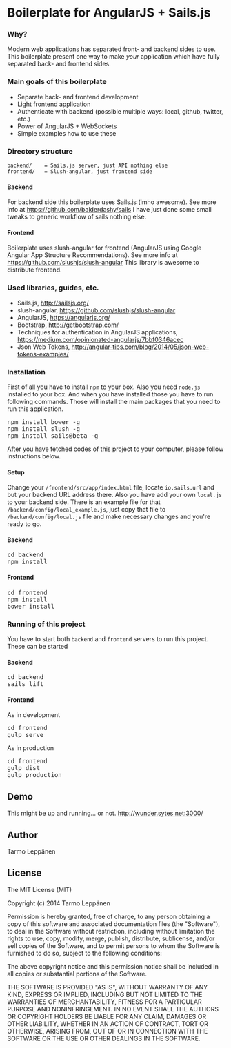 # Boilerplate for AngularJS + Sails.js
### Why?
Modern web applications has separated front- and backend sides to use. This boilerplate present one way to make
<em>your</em> application which have fully separated back- and frontend sides.

### Main goals of this boilerplate
* Separate back- and frontend development
* Light frontend application
* Authenticate with backend (possible multiple ways: local, github, twitter, etc.)
* Power of AngularJS + WebSockets
* Simple examples how to use these

### Directory structure
```
backend/    = Sails.js server, just API nothing else
frontend/   = Slush-angular, just frontend side
```

#### Backend
For backend side this boilerplate uses Sails.js (imho awesome). See more info at https://github.com/balderdashy/sails
I have just done some small tweaks to generic workflow of sails nothing else.

#### Frontend
Boilerplate uses slush-angular for frontend (AngularJS using Google Angular App Structure Recommendations).
See more info at https://github.com/slushjs/slush-angular This library is awesome to distribute frontend.

### Used libraries, guides, etc.
* Sails.js, http://sailsjs.org/
* slush-angular, https://github.com/slushjs/slush-angular
* AngularJS, https://angularjs.org/
* Bootstrap, http://getbootstrap.com/
* Techniques for authentication in AngularJS applications, https://medium.com/opinionated-angularjs/7bbf0346acec
* Json Web Tokens, http://angular-tips.com/blog/2014/05/json-web-tokens-examples/

### Installation
First of all you have to install <code>npm</code> to your box. Also you need <code>node.js</code> installed to your box.
And when you have installed those you have to run following commands. Those will install the main packages that you
need to run this application.
<pre>
npm install bower -g
npm install slush -g
npm install sails@beta -g
</pre>

After you have fetched codes of this project to your computer, please follow instructions below.

#### Setup
Change your <code>/frontend/src/app/index.html</code> file, locate <code>io.sails.url</code> and but your backend
URL address there. Also you have add your own <code>local.js</code> to your backend side. There is an example file
for that <code>/backend/config/local_example.js</code>, just copy that file to <code>/backend/config/local.js</code>
file and make necessary changes and you're ready to go.

#### Backend
<pre>
cd backend
npm install
</pre>

#### Frontend
<pre>
cd frontend
npm install
bower install
</pre>

### Running of this project
You have to start both <code>backend</code> and <code>frontend</code> servers to run this project. These can
be started

#### Backend
<pre>
cd backend
sails lift
</pre>

#### Frontend
As in development
<pre>
cd frontend
gulp serve
</pre>

As in production
<pre>
cd frontend
gulp dist
gulp production
</pre>

## Demo
This might be up and running... or not.
http://wunder.sytes.net:3000/

## Author
Tarmo Leppänen

## License
The MIT License (MIT)

Copyright (c) 2014 Tarmo Leppänen

Permission is hereby granted, free of charge, to any person obtaining a copy
of this software and associated documentation files (the "Software"), to deal
in the Software without restriction, including without limitation the rights
to use, copy, modify, merge, publish, distribute, sublicense, and/or sell
copies of the Software, and to permit persons to whom the Software is
furnished to do so, subject to the following conditions:

The above copyright notice and this permission notice shall be included in
all copies or substantial portions of the Software.

THE SOFTWARE IS PROVIDED "AS IS", WITHOUT WARRANTY OF ANY KIND, EXPRESS OR
IMPLIED, INCLUDING BUT NOT LIMITED TO THE WARRANTIES OF MERCHANTABILITY,
FITNESS FOR A PARTICULAR PURPOSE AND NONINFRINGEMENT. IN NO EVENT SHALL THE
AUTHORS OR COPYRIGHT HOLDERS BE LIABLE FOR ANY CLAIM, DAMAGES OR OTHER
LIABILITY, WHETHER IN AN ACTION OF CONTRACT, TORT OR OTHERWISE, ARISING FROM,
OUT OF OR IN CONNECTION WITH THE SOFTWARE OR THE USE OR OTHER DEALINGS IN
THE SOFTWARE.
